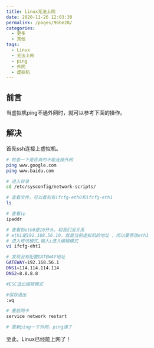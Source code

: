 ```yaml
---
title: Linux无法上网
date: 2020-11-26 12:03:30
permalink: /pages/96be28/
categories:
  - 更多
  - 其他
tags:
  - Linux
  - 无法上网
  - ping
  - 外网
  - 虚拟机
---
```


## 前言
当虚拟机ping不通外网时，就可以参考下面的操作。



## 解决

首先ssh连接上虚拟机。

~~~sh
# 检查一下是否真的不能连接外网
ping www.google.com
ping www.baidu.com

# 进入目录
cd /etc/sysconfig/network-scripts/

# 查看文件，可以看到有ifcfg-eth0和ifcfg-eth1
ls

# 查看ip
ipaddr

# 查看到eth0是10开头，和我们没关系
# eth1是192.168.56.10，就是当前虚拟机的地址 ，所以要修改eth1
# 进入修改模式,输入i进入编辑模式
vi ifcfg-eht1

# 发现没有配置GATEWAY地址 
GATEWAY=192.168.56.1
DNS1=114.114.114.114
DNS2=8.8.8.8

#ESC退出编辑模式 

#保存退出 
:wq  

# 重启网卡
service network restart

# 重新ping一下外网，ping通了
~~~

至此，Linux已经能上网了！